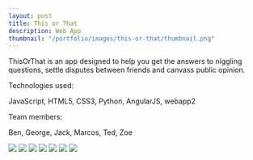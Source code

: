 ```yaml
---
layout: post
title: This or That
description: Web App
thumbnail: "/portfolio/images/this-or-that/thumbnail.png"
---
```


ThisOrThat is an app designed to help you get the answers to niggling questions, settle disputes between friends and canvass public opinion.

Technologies used:

<p class="message">
  JavaScript, HTML5, CSS3, Python, AngularJS, webapp2
</p>

Team members:

<p class="message">
  Ben, George, Jack, Marcos, Ted, Zoe
</p>

<div class="separator"></div>

<img src="{{ site.baseurl }}portfolio/images/this-or-that/1.png" class="post-img">
<img src="{{ site.baseurl }}portfolio/images/this-or-that/2.png" class="post-img">
<img src="{{ site.baseurl }}portfolio/images/this-or-that/3.png" class="post-img">
<img src="{{ site.baseurl }}portfolio/images/this-or-that/4.png" class="post-img">
<img src="{{ site.baseurl }}portfolio/images/this-or-that/5.png" class="post-img">
<img src="{{ site.baseurl }}portfolio/images/this-or-that/6.png" class="post-img">
<img src="{{ site.baseurl }}portfolio/images/this-or-that/7.png" class="post-img">